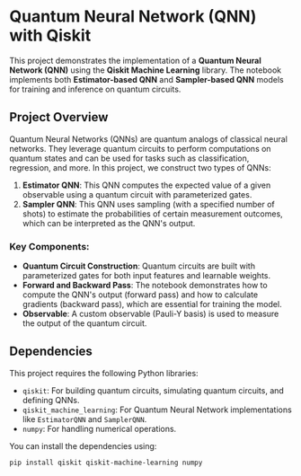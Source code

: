 # Quantum Neural Network (QNN) with Qiskit

This project demonstrates the implementation of a **Quantum Neural Network (QNN)** using the **Qiskit Machine Learning** library. The notebook implements both **Estimator-based QNN** and **Sampler-based QNN** models for training and inference on quantum circuits.

## Project Overview

Quantum Neural Networks (QNNs) are quantum analogs of classical neural networks. They leverage quantum circuits to perform computations on quantum states and can be used for tasks such as classification, regression, and more. In this project, we construct two types of QNNs:

1. **Estimator QNN**: This QNN computes the expected value of a given observable using a quantum circuit with parameterized gates.
2. **Sampler QNN**: This QNN uses sampling (with a specified number of shots) to estimate the probabilities of certain measurement outcomes, which can be interpreted as the QNN's output.

### Key Components:
- **Quantum Circuit Construction**: Quantum circuits are built with parameterized gates for both input features and learnable weights.
- **Forward and Backward Pass**: The notebook demonstrates how to compute the QNN's output (forward pass) and how to calculate gradients (backward pass), which are essential for training the model.
- **Observable**: A custom observable (Pauli-Y basis) is used to measure the output of the quantum circuit.

## Dependencies

This project requires the following Python libraries:

- `qiskit`: For building quantum circuits, simulating quantum circuits, and defining QNNs.
- `qiskit_machine_learning`: For Quantum Neural Network implementations like `EstimatorQNN` and `SamplerQNN`.
- `numpy`: For handling numerical operations.

You can install the dependencies using:

```bash
pip install qiskit qiskit-machine-learning numpy
